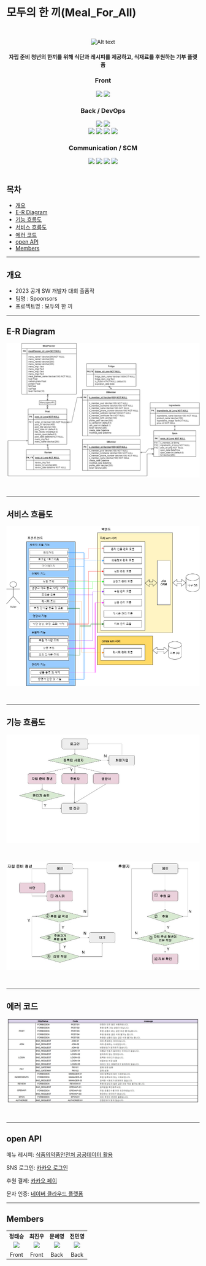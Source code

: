# **모두의 한 끼(Meal_For_All)**

<br>

<div align="center">

![Alt text](docs/logo.png)

#### 자립 준비 청년의 한끼를 위해 식단과 레시피를 제공하고, 식재료를 후원하는 기부 플랫폼

### Front
<img src="https://img.shields.io/badge/dart-0175C2?style=for-the-badge&logo=dart&logoColor=white">
<img src="https://img.shields.io/badge/flutter-02569B?style=for-the-badge&logo=flutter&logoColor=white">


### Back / DevOps 
<img src="https://img.shields.io/badge/java-007396?style=for-the-badge&logo=java&logoColor=white">
<img src="https://img.shields.io/badge/springboot-6DB33F?style=for-the-badge&logo=springboot&logoColor=white">
<br>

<img src="https://img.shields.io/badge/mysql-4479A1?style=for-the-badge&logo=mysql&logoColor=white">
<img src="https://img.shields.io/badge/amazons3-569A31?style=for-the-badge&logo=amazons3&logoColor=#white">
<img src="https://img.shields.io/badge/amazonaws-232F3E?style=for-the-badge&logo=amazonaws&logoColor=#white">
<img src="https://img.shields.io/badge/firebase-FFCA28?style=for-the-badge&logo=firebase&logoColor=white">
<br>

### Communication / SCM
<img src="https://img.shields.io/badge/discord-5865F2?style=for-the-badge&logo=discord&logoColor=white">
<img src="https://img.shields.io/badge/notion-000000?style=for-the-badge&logo=firebase&logoColor=white">
<img src="https://img.shields.io/badge/googledrive-4285F4?style=for-the-badge&logo=googledrive&logoColor=white">
<img src="https://img.shields.io/badge/github-181717?style=for-the-badge&logo=github&logoColor=white">

</div>

<br>

## 목차
- [ 개요 ](#개요)
- [ E-R Diagram](#e-r-diagram)
- [ 기능 흐름도](#기능-흐름도)
- [ 서비스 흐름도](#서비스-흐름도)
- [ 에러 코드](#에러-코드)
- [ open API](#open-api)
- [ Members](#members)

- - -
## 개요
- 2023 공개 SW 개발자 대회 출품작
- 팀명 : Spoonsors
- 프로젝트명 : 모두의 한 끼

- - -
## **E-R Diagram**

![Alt text](docs/erd.png)

<br>

- - -
## **서비스 흐름도**

![Alt text](docs/서비스흐름도.png)


<br>

- - -

## **기능 흐름도**

![Alt text](docs/기능흐름도(2).jpg)

<br>

![Alt text](docs/기능흐름도.jpg)

<br>

- - -

## **에러 코드**

![Alt text](docs/에러코드.jpg)

<br>

- - -

## **open API**


메뉴 레시피: [식품의약품안전처 공공데이터 활용][googlelink]

[googlelink]: http://www.foodsafetykorea.go.kr/api/openApiInfo.do?menu_grp=MENU_GRP31&menu_no=661&show_cnt=10&start_idx=1&svc_no=COOKRCP01

SNS 로그인: [카카오 로그인][kakao login]

[kakao login]: https://developers.kakao.com/docs/latest/ko/kakaologin/common

후원 결제: [카카오 페이][kakao pay]

[kakao pay]: https://developers.kakao.com/docs/latest/ko/kakaopay/common

문자 인증: [네이버 클라우드 플랫폼][ncloud]

[ncloud]: https://www.ncloud.com/product/applicationService/sens

- - -

## **Members**
<table>
<tr align="center">
    <th>정태승</th>
    <th>최진우</th>
    <th>문혜영</th>
    <th>전민영</th>
</tr>
<tr align ="center">
   <td> <a href="https://github.com/taeGnues"> <img src="https://avatars.githubusercontent.com/u/112752089?v=4" width="100"></a></td>
  <td> <a href="https://github.com/ryan00102"><img src="https://avatars.githubusercontent.com/u/101000358?v=4" width="100"> </a></td>
    <td><a href="https://github.com/mummhy0811"><img src="https://avatars.githubusercontent.com/u/76941500?v=4" width="100"></a></td>
  <td><a href="https://github.com/miinyeong"><img src="https://avatars.githubusercontent.com/u/106754293?v=4" width="100"></a></td>
</tr>
<tr align ="center">
    <td>Front</td>
    <td>Front</td>
    <td>Back</td>
    <td>Back</td>
</tr>
</table>
</p>
